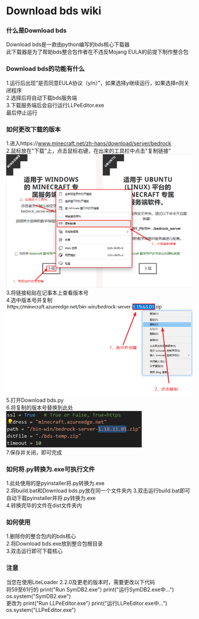 # Download bds wiki

### 什么是Download bds 
Download bds是一款由python编写的bds核心下载器   
此下载器是为了帮助bds整合包作者在不违反Mojang EULA的前提下制作整合包  

### Download bds的功能有什么
1.运行后出现“是否同意EULA协议（y/n）”，如果选择y继续运行，如果选择n则关闭程序  
2.选择后将自动下载bds服务端   
3.下载服务端后会自行运行LLPeEditor.exe     
最后停止运行

### 如何更改下载的版本
1.进入https://www.minecraft.net/zh-hans/download/server/bedrock  
2.鼠标放在"下载"上，点击鼠标右键，在出来的工具栏中点击"复制链接"   
![链接](picture/官网.png "链接")   
3.将链接粘贴在记事本上查看版本号     
4.选中版本号并复制
![版本号复制](picture/记事本.png "版本号复制")  
5.打开Download bds.py    
6.将复制的版本号替换到此处   
![版本号替换](picture/VSCode.png "版本号替换")  
7.保存并关闭，即可完成  

### 如何将.py转换为.exe可执行文件
1.此处使用的是pyinstaller将.py转换为.exe  
2.将build.bat和Download bds.py放在同一个文件夹内
3.双击运行build.bat即可自动下载pyinstaller并将.py转换为.exe   
4.转换完毕的文件在dist文件夹内  

### 如何使用
1.删除你的整合包内的bds核心   
2.将Download bds.exe放到整合包根目录     
3.双击运行即可下载核心   

### 注意
当您在使用LiteLoader 2.2.0及更老的版本时，需要更改以下代码  
将59至61行的
    print("Run SymDB2.exe")
    print("运行SymDB2.exe中...")
    os.system("SymDB2.exe")  
更改为
    print("Run LLPeEditor.exe")
    print("运行LLPeEditor.exe中...")
    os.system("LLPeEditor.exe")
